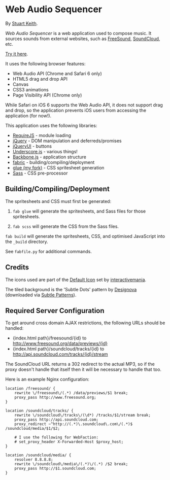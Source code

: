 Web Audio Sequencer
===================

By [Stuart Keith](http://stuartkeith.com).

*Web Audio Sequencer* is a web application used to compose music. It sources
sounds from external websites, such as
[FreeSound](http://www.freesound.org), [SoundCloud](https://soundcloud.com),
etc.

[Try it here](http://webaudiosequencer.stuartkeith.com/).

It uses the following browser features:

- Web Audio API (Chrome and Safari 6 only)
- HTML5 drag and drop API
- Canvas
- CSS3 animations
- Page Visibility API (Chrome only)

While Safari on iOS 6 supports the Web Audio API, it does not support drag and
drop, so the application prevents iOS users from accessing the application
(for now!).

This application uses the following libraries:

- [RequireJS](http://requirejs.org/) - module loading
- [jQuery](http://jquery.com/) - DOM manipulation and deferreds/promises
- [jQueryUI](http://jqueryui.com/) - buttons
- [Underscore.js](http://underscorejs.org/) - various things!
- [Backbone.js](http://backbonejs.org/) - application structure
- [fabric](https://github.com/fabric/fabric) - building/compiling/deployment
- [glue (my fork)](https://github.com/stuartkeith/glue) - CSS spritesheet
  generation
- [Sass](http://sass-lang.com/) - CSS pre-processor


Building/Compiling/Deployment
-----------------------------

The spritesheets and CSS must first be generated:

1. `fab glue` will generate the spritesheets, and Sass files for those
   spritesheets.

2. `fab scss` will generate the CSS from the Sass files.

`fab build` will generate the spritesheets, CSS, and optimised JavaScript into
the `_build` directory.

See `fabfile.py` for additional commands.


Credits
-------

The icons used are part of the [Default Icon](http://www.defaulticon.com/)
set by [interactivemania](http://www.interactivemania.com/).

The tiled background is the 'Subtle Dots' pattern by
[Designova](http://www.designova.net/) (downloaded via
[Subtle Patterns](http://subtlepatterns.com/subtle-dots/)).


Required Server Configuration
-----------------------------

To get around cross domain AJAX restrictions, the following URLs should be
handled:

- {index.html path}/freesound/{id} to
    http://www.freesound.org/data/previews/{id}
- {index.html path}/soundcloud/tracks/{id} to
    http://api.soundcloud.com/tracks/{id}/stream

The SoundCloud URL returns a 302 redirect to the actual MP3, so if the proxy
doesn't handle that itself then it will be necessary to handle that too.

Here is an example Nginx configuration:

    location /freesound/ {
        rewrite \/freesound\/(.*) /data/previews/$1 break;
        proxy_pass http://www.freesound.org;
    }

    location /soundcloud/tracks/ {
        rewrite \/soundcloud\/tracks\/(\d*) /tracks/$1/stream break;
        proxy_pass http://api.soundcloud.com;
        proxy_redirect ~^http://(.*)\.soundcloud\.com\/(.*)$ /soundcloud/media/$1/$2;

        # I use the following for WebFaction:
        # set_proxy_header X-Forwarded-Host $proxy_host;
    }

    location /soundcloud/media/ {
        resolver 8.8.8.8;
        rewrite \/soundcloud\/media\/(.*)\/(.*) /$2 break;
        proxy_pass http://$1.soundcloud.com;
    }
